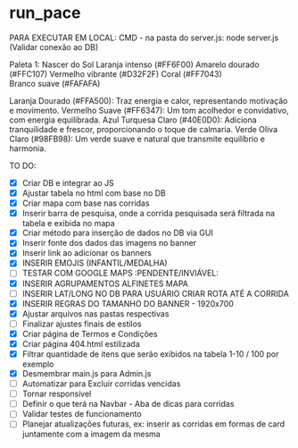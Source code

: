 # run_pace

PARA EXECUTAR EM LOCAL:
CMD - na pasta do server.js: node server.js (Validar conexão ao DB)

Paleta 1: Nascer do Sol
Laranja intenso (#FF6F00)
Amarelo dourado (#FFC107)
Vermelho vibrante (#D32F2F)
Coral (#FF7043)
Branco suave (#FAFAFA)

Laranja Dourado (#FFA500): Traz energia e calor, representando motivação e movimento.
Vermelho Suave (#FF6347): Um tom acolhedor e convidativo, com energia equilibrada.
Azul Turquesa Claro (#40E0D0): Adiciona tranquilidade e frescor, proporcionando o toque de calmaria.
Verde Oliva Claro (#98FB98): Um verde suave e natural que transmite equilíbrio e harmonia.


TO DO:
- [X] Criar DB e integrar ao JS 
- [X] Ajustar tabela no html com base no DB 
- [X] Criar mapa com base nas corridas 
- [X] Inserir barra de pesquisa, onde a corrida pesquisada será filtrada na tabela e exibida no mapa
- [X] Criar método para inserção de dados no DB via GUI 
- [X] Inserir fonte dos dados das imagens no banner 
- [X] Inserir link ao adicionar os banners
- [X] INSERIR EMOJIS (INFANTIL/MEDALHA)
- [ ] TESTAR COM GOOGLE MAPS :PENDENTE/INVIÁVEL:
- [X] INSERIR AGRUPAMENTOS ALFINETES MAPA
- [ ] INSERIR LAT/LONG NO DB PARA USUÁRIO CRIAR ROTA ATÉ A CORRIDA 
- [X] INSERIR REGRAS DO TAMANHO DO BANNER - 1920x700
- [X] Ajustar arquivos nas pastas respectivas
- [ ] Finalizar ajustes finais de estilos
- [X] Criar página de Termos e Condições
- [X] Criar página 404.html estilizada
- [X] Filtrar quantidade de itens que serão exibidos na tabela 1-10 / 100 por exemplo
- [X] Desmembrar main.js para Admin.js
- [ ] Automatizar para Excluir corridas vencidas
- [ ] Tornar responsível 
- [ ] Definir o que terá na Navbar - Aba de dicas para corridas
- [ ] Validar testes de funcionamento
- [ ] Planejar atualizações futuras, ex: inserir as corridas em formas de card juntamente com a imagem da mesma